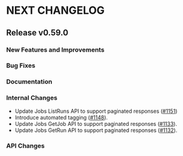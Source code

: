 # NEXT CHANGELOG

## Release v0.59.0

### New Features and Improvements

### Bug Fixes

### Documentation

### Internal Changes
* Update Jobs ListRuns API to support paginated responses ([#1151](https://github.com/databricks/databricks-sdk-go/pull/1151))
* Introduce automated tagging ([#1148](https://github.com/databricks/databricks-sdk-go/pull/1148)).
* Update Jobs GetJob API to support paginated responses  ([#1133](https://github.com/databricks/databricks-sdk-go/pull/1133)).
* Update Jobs GetRun API to support paginated responses  ([#1132](https://github.com/databricks/databricks-sdk-go/pull/1132)).

### API Changes
